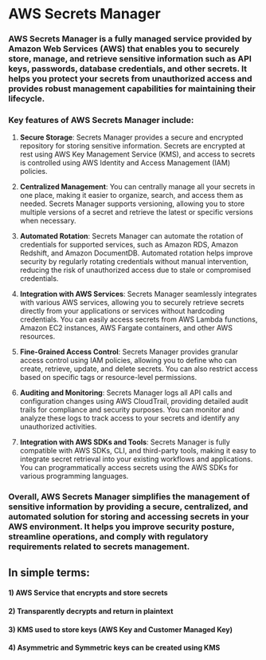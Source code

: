 # AWS Secrets Manager

### AWS Secrets Manager is a fully managed service provided by Amazon Web Services (AWS) that enables you to securely store, manage, and retrieve sensitive information such as API keys, passwords, database credentials, and other secrets. It helps you protect your secrets from unauthorized access and provides robust management capabilities for maintaining their lifecycle.

### Key features of AWS Secrets Manager include:

1. **Secure Storage**: Secrets Manager provides a secure and encrypted repository for storing sensitive information. Secrets are encrypted at rest using AWS Key Management Service (KMS), and access to secrets is controlled using AWS Identity and Access Management (IAM) policies.

2. **Centralized Management**: You can centrally manage all your secrets in one place, making it easier to organize, search, and access them as needed. Secrets Manager supports versioning, allowing you to store multiple versions of a secret and retrieve the latest or specific versions when necessary.

3. **Automated Rotation**: Secrets Manager can automate the rotation of credentials for supported services, such as Amazon RDS, Amazon Redshift, and Amazon DocumentDB. Automated rotation helps improve security by regularly rotating credentials without manual intervention, reducing the risk of unauthorized access due to stale or compromised credentials.

4. **Integration with AWS Services**: Secrets Manager seamlessly integrates with various AWS services, allowing you to securely retrieve secrets directly from your applications or services without hardcoding credentials. You can easily access secrets from AWS Lambda functions, Amazon EC2 instances, AWS Fargate containers, and other AWS resources.

5. **Fine-Grained Access Control**: Secrets Manager provides granular access control using IAM policies, allowing you to define who can create, retrieve, update, and delete secrets. You can also restrict access based on specific tags or resource-level permissions.

6. **Auditing and Monitoring**: Secrets Manager logs all API calls and configuration changes using AWS CloudTrail, providing detailed audit trails for compliance and security purposes. You can monitor and analyze these logs to track access to your secrets and identify any unauthorized activities.

7. **Integration with AWS SDKs and Tools**: Secrets Manager is fully compatible with AWS SDKs, CLI, and third-party tools, making it easy to integrate secret retrieval into your existing workflows and applications. You can programmatically access secrets using the AWS SDKs for various programming languages.

### Overall, AWS Secrets Manager simplifies the management of sensitive information by providing a secure, centralized, and automated solution for storing and accessing secrets in your AWS environment. It helps you improve security posture, streamline operations, and comply with regulatory requirements related to secrets management.

## In simple terms:

#### 1) AWS Service that encrypts and store secrets

#### 2) Transparently decrypts and return in plaintext

#### 3) KMS used to store keys (AWS Key and Customer Managed Key)

#### 4) Asymmetric and Symmetric keys can be created using KMS

